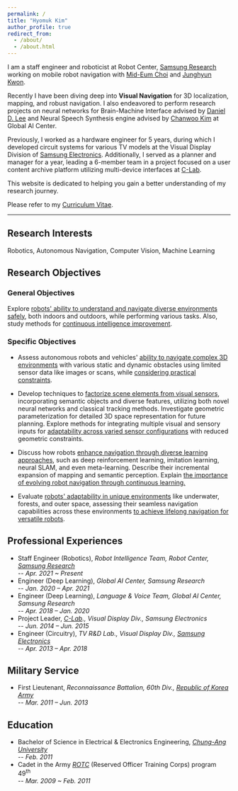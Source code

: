 ```yaml
---
permalink: /
title: "Hyomuk Kim"
author_profile: true
redirect_from:
  - /about/
  - /about.html
---
```


I am a staff engineer and roboticist at Robot Center, [Samsung Research](https://research.samsung.com) working on mobile robot navigation with [Mid-Eum Choi](https://linkedin.com/in/mid-eum-choi-ba106017a) and [Junghyun Kwon](https://linkedin.com/in/junghyun-kwon).

Recently I have been diving deep into **Visual Navigation** for 3D localization, mapping, and robust navigation.
I also endeavored to perform research projects on neural networks for Brain-Machine Interface advised by [Daniel D. Lee](https://www.ece.cornell.edu/faculty-directory/daniel-dongyuel-lee) and Neural Speech Synthesis engine advised by [Chanwoo Kim](https://linkedin.com/in/chanwoo-kim-2628a622) at Global AI Center.

Previously, I worked as a hardware engineer for 5 years, during which I developed circuit systems for various TV models at the Visual Display Division of [Samsung Electronics](https://www.samsung.com). Additionally, I served as a planner and manager for a year, leading a 6-member team in a project focused on a user content archive platform utilizing multi-device interfaces at [C-Lab](https://samsungclab.com/).

This website is dedicated to helping you gain a better understanding of my research journey.

Please refer to my [Curriculum Vitae](https://hyomuk-kim.github.io/files/cv_hyomuk-kim.pdf).

***

## Research Interests
Robotics, Autonomous Navigation, Computer Vision, Machine Learning

## Research Objectives
### General Objectives
Explore <u>robots' ability to understand and navigate diverse environments safely</u>, both indoors and outdoors, while performing various tasks. Also, study methods for <u>continuous intelligence improvement</u>.

### Specific Objectives
* Assess autonomous robots and vehicles' <u>ability to navigate complex 3D environments</u> with various static and dynamic obstacles using limited sensor data like images or scans, while <u>considering practical constraints</u>.

* Develop techniques to <u>factorize scene elements from visual sensors</u>, incorporating semantic objects and diverse features, utilizing both novel neural networks and classical tracking methods. Investigate geometric parameterization for detailed 3D space representation for future planning. Explore methods for integrating multiple visual and sensory inputs for <u>adaptability across varied sensor configurations</u> with reduced geometric constraints.

* Discuss how robots <u>enhance navigation through diverse learning approaches</u>, such as deep reinforcement learning, imitation learning, neural SLAM, and even meta-learning. Describe their incremental expansion of mapping and semantic perception. Explain <u>the importance of evolving robot navigation through continuous learning.</u>

* Evaluate <u>robots' adaptability in unique environments</u> like underwater, forests, and outer space, assessing their seamless navigation capabilities across these environments <u>to achieve lifelong navigation for versatile robots</u>.

## Professional Experiences
* Staff Engineer (Robotics), _Robot Intelligence Team, Robot Center, [Samsung Research](https://research.samsung.com)_  
  -- _Apr. 2021 ~ Present_
* Engineer (Deep Learning), _Global AI Center, Samsung Research_  
  -- _Jan. 2020 – Apr. 2021_
* Engineer (Deep Learning), _Language & Voice Team, Global AI Center, Samsung Research_  
  -- _Apr. 2018 – Jan. 2020_
* Project Leader, _[C-Lab](https://samsungclab.com/)., Visual Display Div., Samsung Electronics_  
  -- _Jun. 2014 – Jun. 2015_
* Engineer (Circuitry), _TV R&D Lab., Visual Display Div., [Samsung Electronics](https://www.samsung.com)_  
  -- _Apr. 2013 – Apr. 2018_

## Military Service
* First Lieutenant, _Reconnaissance Battalion, 60th Div., [Republic of Korea Army](https://www.army.mil.kr/english/index..do)_  
  -- _Mar. 2011 – Jun. 2013_

## Education
* Bachelor of Science in Electrical & Electronics Engineering, _[Chung-Ang University](https://neweng.cau.ac.kr/index.do)_  
  -- _Feb. 2011_
* Cadet in the Army _[ROTC](https://www.armyofficer.mil.kr:460/)_ (Reserved Officer Training Corps) program 49<sup>th</sup>  
  -- _Mar. 2009 ~ Feb. 2011_
